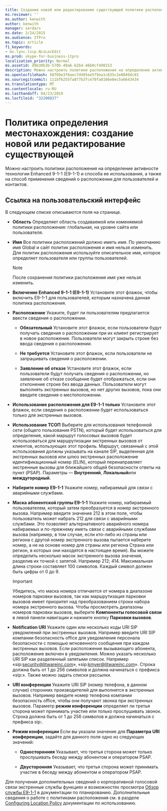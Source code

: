 ```yaml
---
title: Создание новой или редактирование существующей политики расположения
ms.reviewer: ''
ms.author: kenwith
author: kenwith
manager: serdars
ms.date: 3/24/2015
ms.audience: ITPro
ms.topic: article
f1_keywords:
- ms.lync.lscp.NcsLocEdit
ms.prod: skype-for-business-itpro
localization_priority: Normal
ms.assetid: d9b30b3b-570b-49a6-b2b4-46b0cf490153
description: Можно настроить политики расположения на определение активности технологии Enhanced 9-1-1 (E9-1-1) и способа ее использования, а также на способ применения сведений о расположении для пользователей и контактов.
ms.openlocfilehash: 50769e3f6aec7d495ee5f9ea1c835c2e0849dc01
ms.sourcegitcommit: 111bf6255fa877b3fce70fa8166e8ec5a6643434
ms.translationtype: MT
ms.contentlocale: ru-RU
ms.lasthandoff: 04/23/2019
ms.locfileid: "32200837"
---
```

# <a name="location-policy-create-new-or-edit-existing"></a>Политика определения местонахождения: создание новой или редактирование существующей

Можно настроить политики расположения на определение активности технологии Enhanced 9-1-1 (E9-1-1) и способа ее использования, а также на способ применения сведений о расположении для пользователей и контактов.

## <a name="ui-reference"></a>Ссылка на пользовательский интерфейс

В следующем списке описываются поля на странице.

- **Область** Определяет область создаваемой или изменяемой политики расположения: глобальная, на уровне сайта или пользователя.

- **Имя** Все политики расположений должно иметь имя. По умолчанию имя Global и сайт политик расположения и имя нельзя изменить. Для политик расположения используйте описательное имя, которое определяет пользователя или группы пользователей.

    > [!NOTE]
    > После сохранения политики расположения имя уже нельзя изменить.

- **Включение Enhanced 9-1-1 (E9-1-1)** Установите этот флажок, чтобы включить E9-1-1 для пользователей, которым назначена данная политика расположения.

- **Расположение** Укажите, будет ли пользователям предлагается ввести сведения о расположении.

  - **Обязательный** Установите этот флажок, если пользователи будут получать сведения о расположении при их клиент регистрирует в новое расположение. Пользователи могут закрыть строке без ввода сведения о расположении.

  - **Не требуется** Установите этот флажок, если пользователи не запрашивать сведения о расположении.

  - **Заявление об отказе** Установите этот флажок, если пользователи будут получать сведения о расположении, но заявление об отказе сообщение будет отображаться, если они отклонение строке без ввода данных. Пользователи могут выполнять экстренных вызовов, но нет других вызовов, пока они введите сведения о местоположении.

- **Использование расположения для E9-1-1 только** Установите этот флажок, если сведения о расположении будет использоваться только для экстренных вызовов.

- **Использование ТСОП** Выберите для использования телефонной сети (общего пользования PSTN), который будет использоваться для определения, какой маршрут голосовых вызовов будет использоваться для маршрутизации экстренных вызовов от клиентов, использующих этот профиль. Маршрут, связанный с этой использования должны указывать на канале SIP, выделенная для экстренных вызовов или шлюз экстренных расположение идентификационный номер (ELIN), который перенаправляет экстренные вызовы для ближайшего общей безопасности ответы на пункт (PSAP). Параметры — **Внутренний**, **Локальный**или **междугородный**.

- **Наберите номер E9-1-1** Укажите номер, набираемый для связи с аварийными службами.

- **Маска абонентской группы E9-1-1** Укажите номер, набираемый пользователем, который затем преобразуется в номер экстренного вызова. Например введите значение 212 в этом поле, чтобы пользователь может набрать 212 для связи с аварийными службами. Это позволяет альтернативного аварийного номера набираемых и по-прежнему иметь связи с аварийными службами вызова (например, в том случае, если кто-либо из страны или региона с другой номер экстренного вызова пытается наберите номер, а не на основе номер для страны или региона Страна или регион, в которых они находятся в настоящее время). Вы можете определить несколько масок экстренного вызова значения, разделив их точкой с запятой. Например 212; 414. Максимальная длина строки составляет 100 символов. Каждый символ должен быть цифры от 0 до 9.

    > [!IMPORTANT]
    > Убедитесь, что маска номера отличается от номера в диапазоне номеров парковки вызовов, так как маршрутизация парковки вызовов имеет приоритет над преобразованием строки набора номера экстренного вызова. Чтобы просмотреть диапазоны номеров парковки вызовов, выберите **Компоненты голосовой связи** в левой панели навигации и нажмите кнопку **Парковки вызовов**.

- **Notification URI** Укажите один или несколько коды URI SIP уведомлений при экстренных вызовов. Например введите URI SIP компании безопасность office для уведомления персонала безопасности с помощью мгновенного сообщения при каждом экстренных вызовов. Если расположение вызывающего абонента, расположение включен в уведомления. Можно указать несколько URI SIP как разделенный запятыми список. Например «sip:security@litwareinc.com», «sip:kmyer@litwareinc.com». Строка должна быть от 1 до 256 символов и должна начинаться с префикса «sip:». Также можно задать списки рассылки.

- **URI конференции** Укажите URI SIP (номер телефона, в данном случае) сторонних производителей для выполнятся в экстренных вызовов. Например введите номер телефона компании безопасность office, чтобы они получают звонка при экстренных вызовов. Параметр **режим конференции** определяет ли третья сторона может принимать участие или только прослушивать звонок. Строка должна быть от 1 до 256 символов и должна начинаться с префикса sip:.

- **Режим конференции** Если вы указали значение для **Параметра URI конференции**, задайте для данного поля одно из следующих значений:

  - **Односторонняя** Указывает, что третья сторона может только прослушивать беседу между абонентом и оператором PSAP.

  - **Двусторонняя** Указывает, что третья сторона может принимать участие в беседу между абонентом и оператором PSAP.

Для получения дополнительных сведений о корпоративной голосовой связи экстренные службы функциях и возможностях просмотра [Обзор службы E9-1-1](https://technet.microsoft.com/library/c01e6774-bc9f-4c5b-a60b-478b7317b2b7.aspx) в документации по планированию. Дополнительные сведения о работе с политиками расположения см. в разделе [Configuring Location Policy](https://technet.microsoft.com/library/14e41bcb-ea0a-49c2-99b3-1f61fc34416d.aspx) документации по использованию.



